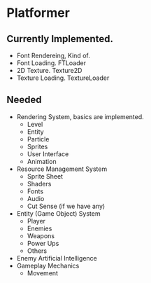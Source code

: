 # Platformer

## Currently Implemented.
* Font Rendereing, Kind of.
* Font Loading. FTLoader
* 2D Texture. Texture2D
* Texture Loading. TextureLoader


## Needed
* Rendering System, basics are implemented.
  * Level
  * Entity
  * Particle
  * Sprites
  * User Interface
  * Animation
* Resource Management System
  * Sprite Sheet
  * Shaders
  * Fonts
  * Audio
  * Cut Sense (if we have any)
* Entity (Game Object) System
  * Player
  * Enemies
  * Weapons
  * Power Ups
  * Others
* Enemy Artificial Intelligence
* Gameplay Mechanics
  * Movement
